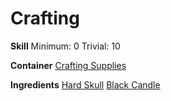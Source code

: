<!-- TITLE: Skull Candle -->
<!-- SUBTITLE: A skull with a melted candle stuck to it -->

# Crafting
**Skill**
Minimum: 0
Trivial: 10

**Container**
[Crafting Supplies](crafting-supplies)

**Ingredients**
[Hard Skull](hard-skull)
[Black Candle](black-candle)